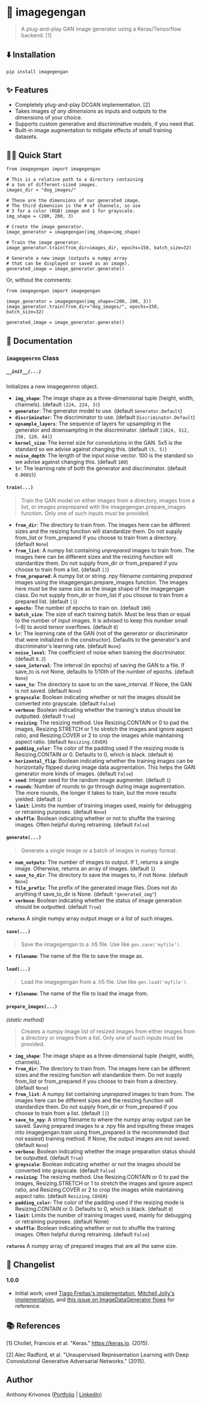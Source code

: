 # 🌄 imagegengan

> A plug-and-play GAN image generator using a Keras/Tensorflow backend. [1]

## ⬇️ Installation

`pip install imagegengan`

## ✨ Features

- Completely plug-and-play DCGAN implementation. [2]
- Takes images *of any dimensions* as inputs and outputs to the dimensions of your choice.
- Supports custom generative and discriminative models, if you need that.
- Built-in image augmentation to mitigate effects of small training datasets.


## 🏃‍♂️ Quick Start

```
from imagegengan import imagegengan

# This is a relative path to a directory containing
# a ton of different-sized images.
images_dir = "dog_images/"

# These are the dimensions of our generated image.
# The third dimension is the # of channels, so use
# 3 for a color (RGB) image and 1 for grayscale.
img_shape = (200, 200, 3)

# Create the image generator.
image_generator = imagegengan(img_shape=img_shape)

# Train the image generator.
image_generator.train(from_dir=images_dir, epochs=150, batch_size=32)

# Generate a new image (outputs a numpy array
# that can be displayed or saved as an image).
generated_image = image_generator.generate()
```

Or, without the comments:

```
from imagegengan import imagegengan

image_generator = imagegengan(img_shape=(200, 200, 3))
image_generator.train(from_dir="dog_images/", epochs=150, batch_size=32)

generated_image = image_generator.generate()
```

## 📖 Documentation

### `imagegenrnn` Class

##### `__init__(...)`

Initializes a new imagegenrnn object.

- **`img_shape`**: The image shape as a three-dimensional tuple (height, width, channels). (default `(224, 224, 3)`)
- **`generator`**: The generator model to use. (default `Generator.Default`)
- **`discriminator`**: The discriminator to use. (default `Discriminator.Default`)
- **`upsample_layers`**: The sequence of layers for upsampling in the generator and downsampling in the discriminator. (default `[1024, 512, 256, 128, 64]`)
- **`kernel_size`**: The kernel size for convolutions in the GAN. 5x5 is the standard so we advise against changing this. (default `(5, 5)`)
- **`noise_depth`**: The length of the input noise vector. 100 is the standard so we advise against changing this. (default `100`)
- **`lr`**: The learning rate of both the generator and discriminator. (default `0.00015`)

#### `train(...)`

> Train the GAN model on either images from a directory, images from a list, or images preprepared with the imagegengan.prepare_images function. Only one of such inputs must be provided.

- **`from_dir`**: The directory to train from. The images here can be different sizes and the resizing function will standardize them. Do not supply from_list or from_prepared if you choose to train from a directory. (default `None`)
- **`from_list`**: A numpy list containing *unprepared* images to train from. The images here can be different sizes and the resizing function will standardize them. Do not supply from_dir or from_prepared if you choose to train from a list. (default `[]`)
- **`from_prepared`**: A numpy list or string .npy filename containing *prepared* images using the imagegengan.prepare_images function. The images here *must* be the same size as the image shape of the imagegengan class. Do not supply from_dir or from_list if you choose to train from a prepared list. (default `[]`)
- **`epochs`**: The number of epochs to train on. (default `100`)
- **`batch_size`**: The size of each training batch. Must be less than or equal to the number of input images. It is advised to keep this number small (~8) to avoid tensor overflows. (default `8`)
- **`lr`**: The learning rate of the GAN (not of the generator or discriminator that were initialized in the constructor). Defaults to the generator's and discriminator's learning rate. (default `None`)
- **`noise_level`**: The coefficient of noise when training the discriminator. (default `0.2`)
- **`save_interval`**: The interval (in epochs) of saving the GAN to a file. If save_to is not None, defaults to 1/10th of the number of epochs. (default `None`)
- **`save_to`**: The directory to save to on the save_interval. If None, the GAN is not saved. (default `None`)
- **`grayscale`**: Boolean indicating whether or not the images should be converted into grayscale. (default `False`)
- **`verbose`**: Boolean indicating whether the training's status should be outputted. (default `True`)
- **`resizing`**: The resizing method. Use Resizing.CONTAIN or 0 to pad the images, Resizing.STRETCH or 1 to stretch the images and ignore aspect ratio, and Resizing.COVER or 2 to crop the images while maintaining aspect ratio. (default `Resizing.COVER`)
- **`padding_color`**: The color of the padding used if the resizing mode is Resizing.CONTAIN or 0. Defaults to 0, which is black. (default `0`)
- **`horizontal_flip`**: Boolean indicating whether the training images can be horizontally flipped during image data augmentation. This helps the GAN generator more kinds of images. (default `False`)
- **`seed`**: Integer seed for the random image augmenter. (default `1`)
- **`rounds`**: Number of rounds to go through during image augmentation. The more rounds, the longer it takes to train, but the more results yielded. (default `1`)
- **`limit`**: Limits the number of training images used, mainly for debugging or retraining purposes. (default `None`)
- **`shuffle`**: Boolean indicating whether or not to shuffle the training images. Often helpful during retraining. (default `False`)

#### `generate(...)`

> Generate a single image or a batch of images in numpy format.

- **`num_outputs`**: The number of images to output. If  1, returns a single image. Otherwise, returns an array of images. (default `1`)
- **`save_to_dir`**: The directory to save the images to, if not None. (default `None`)
- **`file_prefix`**: The prefix of the generated image files. Does not do anything if save_to_dir is None. (default `"generated_img"`)
- **`verbose`**: Boolean indicating whether the status of image generation should be outputted. (default `True`)

**`returns`** A single numpy array output image or a list of such images.

#### `save(...)`

> Save the imagegengan to a .h5 file. Use like `gen.save('myfile')`.

- **`filename`**: The name of the file to save the image as.

#### `load(...)`

> Load the imagegengan from a .h5 file. Use like `gen.load('myfile')`.

- **`filename`**: The name of the file to load the image from.

#### `prepare_images(...)`
_(static method)_

> Creates a numpy image list of resized images from either images from a directory or images from a list. Only one of such inputs must be provided.

- **`img_shape`**: The image shape as a three-dimensional tuple (height, width, channels).
- **`from_dir`**: The directory to train from. The images here can be different sizes and the resizing function will standardize them. Do not supply from_list or from_prepared if you choose to train from a directory. (default `None`)
- **`from_list`**: A numpy list containing *unprepared* images to train from. The images here can be different sizes and the resizing function will standardize them. Do not supply from_dir or from_prepared if you choose to train from a list. (default `[]`)
- **`save_to_npy`**: A string filename to where the numpy array output can be saved. Saving prepared images to a .npy file and inputting these images into imagegengan.train using from_prepared is the recommended (but not easiest) training method. If None, the output images are not saved. (default `None`)
- **`verbose`**: Boolean indicating whether the image preparation status should be outputted. (default `True`)
- **`grayscale`**: Boolean indicating whether or not the images should be converted into grayscale. (default `False`)
- **`resizing`**: The resizing method. Use Resizing.CONTAIN or 0 to pad the images, Resizing.STRETCH or 1 to stretch the images and ignore aspect ratio, and Resizing.COVER or 2 to crop the images while maintaining aspect ratio. (default `Resizing.COVER`)
- **`padding_color`**: The color of the padding used if the resizing mode is Resizing.CONTAIN or 0. Defaults to 0, which is black. (default `0`)
- **`limit`**: Limits the number of training images used, mainly for debugging or retraining purposes. (default None)
- **`shuffle`**: Boolean indicating whether or not to shuffle the training images. Often helpful during retraining. (default `False`)

**`returns`** A numpy array of prepared images that are all the same size.

## 📄 Changelist

#### 1.0.0
- Initial work; used [Tiago Freitas's implementation](https://github.com/tensorfreitas/DCGAN-for-Bird-Generation/blob/master/traindcgan.py), [Mitchell Jolly's implementation](https://github.com/mitchelljy/DCGAN-Keras), and [this issue on ImageDataGenerator flows](https://github.com/keras-team/keras/issues/2694#issuecomment-218446360) for reference.


## 📚 References

[1] Chollet, Francois et al. "Keras." https://keras.io. (2015).

[2] Alec Radford, et al. "Unsupervised Representation Learning with Deep Convolutional Generative Adversarial Networks." (2015).


## Author

Anthony Krivonos ([Portfolio](https://anthonykrivonos.com) | [LinkedIn](https://linkedin.com/in/anthonykrivonos))
